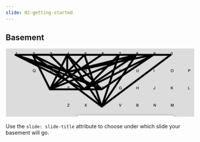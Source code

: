 ```yaml
---
slide: 02-getting-started
---
```


## Basement

![Alt text](/assets/img/keyboard1.png "a title")

Use the `slide: slide-title` attribute to choose under which slide your basement will go.
